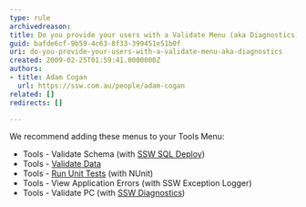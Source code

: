 ```yaml
---
type: rule
archivedreason: 
title: Do you provide your users with a Validate Menu (aka Diagnostics)?
guid: bafde6cf-9b59-4c63-8f33-399451e51b0f
uri: do-you-provide-your-users-with-a-validate-menu-aka-diagnostics
created: 2009-02-25T01:59:41.0000000Z
authors:
- title: Adam Cogan
  url: https://ssw.com.au/people/adam-cogan
related: []
redirects: []

---
```




  <p>We recommend adding these menus to your Tools Menu&#58;</p>
<ul>
    <li>Tools - Validate Schema (with <a shape="rect" href="http&#58;//www.ssw.com.au/ssw/SQLDeploy/Default.aspx">SSW SQL Deploy</a>) </li>
    <li>Tools - <a shape="rect" href="http&#58;//www.ssw.com.au/ssw/Standards/Rules/RulesToBetterInterfaces-WinApp.aspx#ValidateData">Validate Data</a> </li>
    <li>Tools - <a shape="rect" href="http&#58;//www.ssw.com.au/ssw/Standards/Rules/rulestobetterwindowsforms.aspx#UnitTests">Run Unit Tests</a> (with NUnit) </li>
    <li>Tools - View Application Errors (with SSW Exception Logger) </li>
    <li>Tools - Validate PC (with <a shape="rect" href="http&#58;//www.ssw.com.au/ssw/Diagnostics/Default.aspx">SSW Diagnostics</a>) </li>
</ul>

<br><excerpt class='endintro'></excerpt><br>



